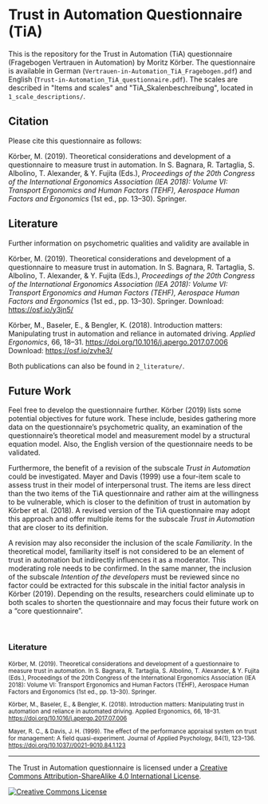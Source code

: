 # Trust in Automation Questionnaire (TiA)

This is the repository for the Trust in Automation (TiA) questionnaire (Fragebogen Vertrauen in Automation) by Moritz Körber. The questionnaire is available in German (`Vertrauen-in-Automation_TiA_Fragebogen.pdf`) and English (`Trust-in-Automation_TiA_questionnaire.pdf`). The scales are described in "Items and scales" and "TiA_Skalenbeschreibung", located in `1_scale_descriptions/`.

## Citation

Please cite this questionnaire as follows:

Körber, M. (2019). Theoretical considerations and development of a questionnaire to measure trust in automation. In S. Bagnara, R. Tartaglia, S. Albolino, T. Alexander, & Y. Fujita (Eds.), *Proceedings of the 20th Congress of the International Ergonomics Association (IEA 2018): Volume VI: Transport Ergonomics and Human Factors (TEHF), Aerospace Human Factors and Ergonomics* (1st ed., pp. 13–30). Springer.

## Literature

Further information on psychometric qualities and validity are available in 

Körber, M. (2019). Theoretical considerations and development of a questionnaire to measure trust in automation. In S. Bagnara, R. Tartaglia, S. Albolino, T. Alexander, & Y. Fujita (Eds.), *Proceedings of the 20th Congress of the International Ergonomics Association (IEA 2018): Volume VI: Transport Ergonomics and Human Factors (TEHF), Aerospace Human Factors and Ergonomics* (1st ed., pp. 13–30). Springer. Download: https://osf.io/y3jn5/

Körber, M., Baseler, E., & Bengler, K. (2018). Introduction matters: Manipulating trust in automation and reliance in automated driving. *Applied Ergonomics*, 66, 18–31. https://doi.org/10.1016/j.apergo.2017.07.006 Download: https://osf.io/zvhe3/

Both publications can also be found in `2_literature/`.

## Future Work

Feel free to develop the questionnaire further. Körber (2019) lists some potential objectives for future work. These include, besides gathering more data on the questionnaire’s psychometric quality, an examination of the questionnaire’s theoretical model and measurement model by a structural equation model. Also, the English version of the questionnaire needs to be validated.

Furthermore, the benefit of a revision of the subscale *Trust in Automation* could be investigated. Mayer and Davis (1999) use a four-item scale to assess trust in their model of interpersonal trust. The items are less direct than the two items of the TiA questionnaire and rather aim at the willingness to be vulnerable, which is closer to the definition of trust in automation by Körber et al. (2018). A revised version of the TiA questionnaire may adopt this approach and offer multiple items for the subscale *Trust in Automation* that are closer to its definition. 

A revision may also reconsider the inclusion of the scale *Familiarity*. In the theoretical model, familiarity itself is not considered to be an element of trust in automation but indirectly influences it as a moderator. This moderating role needs to be confirmed. In the same manner, the inclusion of the subscale *Intention of the developers* must be reviewed since no factor could be extracted for this subscale in the initial factor analysis in Körber (2019). Depending on the results, researchers could eliminate up to both scales to shorten the questionnaire and may focus their future work on a “core questionnaire”.

<br>

### Literature

<small>

Körber, M. (2019). Theoretical considerations and development of a questionnaire to measure trust in automation. In S. Bagnara, R. Tartaglia, S. Albolino, T. Alexander, & Y. Fujita (Eds.), Proceedings of the 20th Congress of the International Ergonomics Association (IEA 2018): Volume VI: Transport Ergonomics and Human Factors (TEHF), Aerospace Human Factors and Ergonomics (1st ed., pp. 13–30). Springer.

Körber, M., Baseler, E., & Bengler, K. (2018). Introduction matters: Manipulating trust in automation and reliance in automated driving. Applied Ergonomics, 66, 18–31. https://doi.org/10.1016/j.apergo.2017.07.006

Mayer, R. C., & Davis, J. H. (1999). The effect of the performance appraisal system on trust for management: A field quasi-experiment. Journal of Applied Psychology, 84(1), 123–136. https://doi.org/10.1037//0021-9010.84.1.123

</small>

---

The Trust in Automation questionnaire is licensed under a <a rel="license" href="http://creativecommons.org/licenses/by-sa/4.0/">Creative Commons Attribution-ShareAlike 4.0 International License</a>.

<a rel="license" href="http://creativecommons.org/licenses/by-sa/4.0/"><img alt="Creative Commons License" style="border-width:0" src="https://i.creativecommons.org/l/by-sa/4.0/88x31.png" /></a>